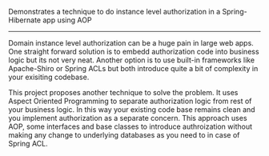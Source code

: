 Demonstrates a technique to do instance level authorization in a Spring-Hibernate app using AOP

--------------------

Domain instance level authorization can be a huge pain in large web apps. One straight forward solution is to embedd authorization code into business logic but its not very neat. Another option is to use built-in frameworks like Apache-Shiro or Spring ACLs but both introduce quite a bit of complexity in your exisiting codebase.

This project proposes another technique to solve the problem. It uses Aspect Oriented Programming to separate authorization logic from rest of your business logic. In this way your existing code base remains clean and you implement authorization as a separate concern. This approach uses AOP, some interfaces and base classes to introduce authroization without making any change to underlying databases as you need to in case of Spring ACL.
